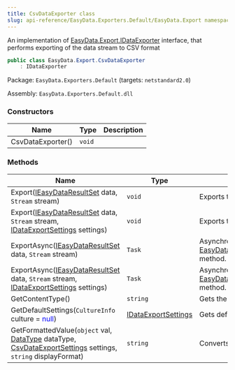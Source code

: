 ```yaml
---
title: CsvDataExporter class
slug: api-reference/EasyData.Exporters.Default/EasyData.Export namespace/csvdataexporter-class
---
```



An implementation of [EasyData.Export.IDataExporter](/api-reference/easydata-core/easydata-export-namespace/idataexporter-interface) interface, that performs exporting of the data stream to CSV format
```csharp
public class EasyData.Export.CsvDataExporter
    : IDataExporter

```
Package: `EasyData.Exporters.Default` (targets: `netstandard2.0`)

Assembly: `EasyData.Exporters.Default.dll`

### Constructors

| Name | Type | Description | 
| --- | --- | --- | 
| CsvDataExporter() | `void` |  | 


### Methods

| Name | Type | Description | 
| --- | --- | --- | 
| Export([IEasyDataResultSet](/api-reference/easydata-core/easydata-namespace/ieasydataresultset-interface) data, `Stream` stream) | `void` | Exports the specified data to the stream. | 
| Export([IEasyDataResultSet](/api-reference/easydata-core/easydata-namespace/ieasydataresultset-interface) data, `Stream` stream, [IDataExportSettings](/api-reference/easydata-core/easydata-export-namespace/idataexportsettings-interface) settings) | `void` | Exports the specified data to the stream. | 
| ExportAsync([IEasyDataResultSet](/api-reference/easydata-core/easydata-namespace/ieasydataresultset-interface) data, `Stream` stream) | `Task` | Asynchronical version of [EasyData.Export.CsvDataExporter.Export(EasyData.IEasyDataResultSet,System.IO.Stream)](/api-reference/easydata-exporters-default/easydata-export-namespace/csvdataexporter-class) method. | 
| ExportAsync([IEasyDataResultSet](/api-reference/easydata-core/easydata-namespace/ieasydataresultset-interface) data, `Stream` stream, [IDataExportSettings](/api-reference/easydata-core/easydata-export-namespace/idataexportsettings-interface) settings) | `Task` | Asynchronical version of [EasyData.Export.CsvDataExporter.Export(EasyData.IEasyDataResultSet,System.IO.Stream)](/api-reference/easydata-exporters-default/easydata-export-namespace/csvdataexporter-class) method. | 
| GetContentType() | `string` | Gets the MIME content type of the exporting format. | 
| GetDefaultSettings(`CultureInfo` culture = <span style='color: blue'>null</span>) | [IDataExportSettings](/api-reference/easydata-core/easydata-export-namespace/idataexportsettings-interface) | Gets default settings | 
| GetFormattedValue(`object` val, [DataType](/api-reference/easydata-core/easydata-namespace/datatype-enum) dataType, [CsvDataExportSettings](/api-reference/easydata-exporters-default/easydata-export-namespace/csvdataexportsettings-class) settings, `string` displayFormat) | `string` | Converts string into CVS format. |